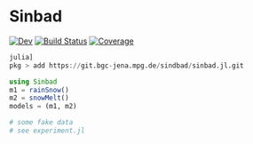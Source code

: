 # Sinbad

[![Dev](https://img.shields.io/badge/docs-dev-blue.svg)](https://lalonso.gitlab.io/Sindbad.jl/dev)
[![Build Status](https://git.bgc-jena.mpg.de/sindbad/sinbad.jl/badges/main/pipeline.svg)](https://git.bgc-jena.mpg.de/sindbad/sinbad.jl/pipelines)
[![Coverage](https://git.bgc-jena.mpg.de/sindbad/sinbad.jl/badges/main/coverage.svg)](https://git.bgc-jena.mpg.de/sindbad/sinbad.jl/commits/main)

```julia
julia]
pkg > add https://git.bgc-jena.mpg.de/sindbad/sinbad.jl.git
```

```julia
using Sinbad
m1 = rainSnow()
m2 = snowMelt()
models = (m1, m2)

# some fake data
# see experiment.jl
```
